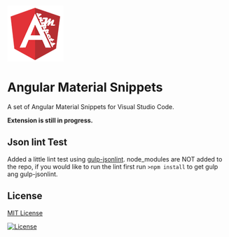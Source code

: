 ![](images/icon.png)

# Angular Material Snippets

A set of Angular Material Snippets for Visual Studio Code.

**Extension is still in progress.**

## Json lint Test
Added a little lint test using  [gulp-jsonlint](https://www.npmjs.com/package/gulp-jsonlint).
node_modules are NOT added to the repo, if you would like to run the lint first run `>npm install`
to get gulp ang gulp-jsonlint. 


## License

[MIT License] 

[![License][license-badge]][MIT License]

[MIT License]: http://en.wikipedia.org/wiki/MIT_License
[license-badge]: https://img.shields.io/badge/license-MIT-blue.svg
